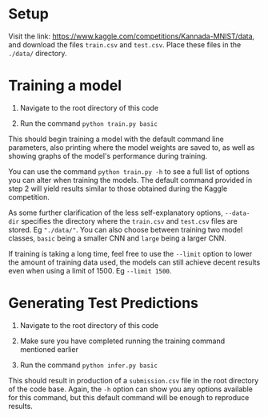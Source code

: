 # Setup

Visit the link: https://www.kaggle.com/competitions/Kannada-MNIST/data, and download the files `train.csv` and `test.csv`. Place these files in the `./data/` directory.

# Training a model

1) Navigate to the root directory of this code

2) Run the command `python train.py basic`

This should begin training a model with the default command line parameters, also printing where
the model weights are saved to, as well as showing graphs of the model's performance during training.

You can use the command `python train.py -h` to see a full list
of options you can alter when training the models. The default command provided in step 2 will
yield results similar to those obtained during the Kaggle competition.

As some further clarification of the less self-explanatory options, `--data-dir` specifies the directory
where the `train.csv` and `test.csv` files are stored. Eg `"./data/"`. You can also choose between training
two model classes, `basic` being a smaller CNN and `large` being a larger CNN.

If training is taking a long time, feel free to use the `--limit` option to lower the amount of training data
used, the models can still achieve decent results even when using a limit of 1500. Eg `--limit 1500`.

# Generating Test Predictions

1) Navigate to the root directory of this code

2) Make sure you have completed running the training command mentioned earlier

3) Run the command `python infer.py basic`

This should result in production of a `submission.csv` file in the root directory of the code base. Again, the
`-h` option can show you any options available for this command, but this default command will be enough to
reproduce results.
